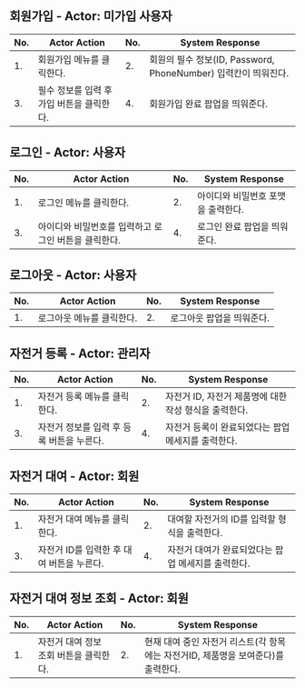 ## 회원가입 - Actor: 미가입 사용자

| No. | Actor Action | No. | System Response |
| --- | --- | --- | --- |
| 1.  | 회원가입 메뉴를 클릭한다. | 2.  | 회원의 필수 정보(ID, Password, PhoneNumber) 입력칸이 띄워진다. |
| 3.  | 필수 정보를 입력 후 가입 버튼을 클릭한다. | 4.  | 회원가입 완료 팝업을 띄워준다. |

## 로그인 - Actor: 사용자

| No. | Actor Action | No. | System Response |
| --- | --- | --- | --- |
| 1.  | 로그인 메뉴를 클릭한다. | 2.  | 아이디와 비밀번호 포맷을 출력한다. |
| 3.  | 아이디와 비밀번호를 입력하고 로그인 버튼을 클릭한다. | 4.  | 로그인 완료 팝업을 띄워준다. |

## 로그아웃 - Actor: 사용자

| No. | Actor Action | No. | System Response |
| --- | --- | --- | --- |
| 1.  | 로그아웃 메뉴를 클릭한다. | 2.  | 로그아웃 팝업을 띄워준다. |

## 자전거 등록 - Actor: 관리자

| No. | Actor Action | No. | System Response |
| --- | --- | --- | --- |
| 1.  | 자전거 등록 메뉴를 클릭한다. | 2.  | 자전거 ID, 자전거 제품명에 대한 작성 형식을 출력한다. |
| 3.  | 자전거 정보를 입력 후 등록 버튼을 누른다. | 4.  | 자전거 등록이 완료되었다는 팝업 메세지를 출력한다. |

## 자전거 대여 - Actor: 회원

| No. | Actor Action | No. | System Response |
| --- | --- | --- | --- |
| 1.  | 자전거 대여 메뉴를 클릭한다. | 2.  | 대여할 자전거의 ID를 입력할 형식을 출력한다. |
| 3.  | 자전거 ID를 입력한 후 대여 버튼을 누른다. | 4.  | 자전거 대여가 완료되었다는 팝업 메세지를 출력한다. |

## 자전거 대여 정보 조회 - Actor: 회원

| No. | Actor Action | No. | System Response |
| --- | --- | --- | --- |
| 1.  | 자전거 대여 정보 조회 버튼을 클릭한다. | 2.  | 현재 대여 중인 자전거 리스트(각 항목에는 자전거ID, 제품명을 보여준다)를 출력한다. |